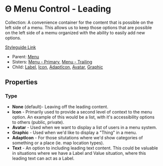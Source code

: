 # Θ Menu Control - Leading

Collection: A convenience container for the content that is possible on the left side of a menu. This allows us to keep those options that are possible on the left side of a memu organized with the ability to easily add new options.

[Styleguide Link](https://zpl.io/bLJwJL6)

* Parent: [Menu](./)
* Sisters: [Menu - Primary](mc-primary.md), [Menu - Trailing](mc-trailing.md)
* Child: [Label](../label.md), [Icon](../icon.md), [AdaptIcon](../adapticon/), [Avatar](../avatar/), [Graphic](../graphic/)

## Properties

### Type

* **None** (default)- Leaving off the leading content.
* **Icon** - Primarily used to provide a second level of context to the menu option. An example of this would be a list, with it's accessibility options to others (public, private).
* **Avatar** - Used when we want to display a list of users in a menu system.
* **Graphic** - Used when we'd like to display a "Thing" in a menu.
* **AdaptIcon** - For those situtations where we'd show categories of something or a place (ie. map location types).
* **Text** - An option to including leading text content. This could be valuable in situations where we have a Label and Value situation, where this leading text can act as a Label.
